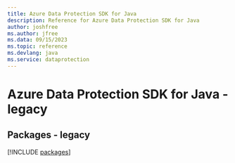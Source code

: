```yaml
---
title: Azure Data Protection SDK for Java
description: Reference for Azure Data Protection SDK for Java
author: joshfree
ms.author: jfree
ms.data: 09/15/2023
ms.topic: reference
ms.devlang: java
ms.service: dataprotection
---
```

# Azure Data Protection SDK for Java - legacy
## Packages - legacy
[!INCLUDE [packages](data-protection-index.md)]